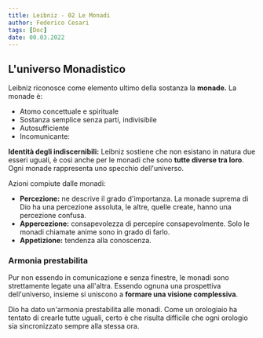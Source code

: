 ```yaml
---
title: Leibniz - 02 Le Monadi
author: Federico Cesari
tags: [Doc]
date: 00.03.2022
---
```

## L'universo Monadistico
Leibniz riconosce come elemento ultimo della sostanza la **monade.**
La monade è:
- Atomo concettuale e spirituale
- Sostanza semplice senza parti, indivisibile
- Autosufficiente
- Incomunicante: 

**Identità degli indiscernibili:** Leibniz sostiene che non esistano in natura due esseri uguali, è così anche per le monadi che sono **tutte diverse tra loro**. Ogni monade rappresenta uno specchio dell'universo.

Azioni compiute dalle monadi:
- **Percezione:** ne descrive il grado d'importanza. La monade suprema di Dio ha una percezione assoluta, le altre, quelle create, hanno una percezione confusa.
- **Appercezione:** consapevolezza di percepire consapevolmente. Solo le monadi chiamate anime sono in grado di farlo.
- **Appetizione:** tendenza alla conoscenza.

### Armonia prestabilita
Pur non essendo in comunicazione e senza finestre, le monadi sono strettamente legate una all'altra. Essendo ognuna una prospettiva dell'universo, insieme si uniscono a **formare una visione complessiva**.

Dio ha dato un'armonia prestabilita alle monadi. Come un orologiaio ha tentato di crearle tutte uguali, certo è che risulta difficile che ogni orologio sia sincronizzato sempre alla stessa ora.
